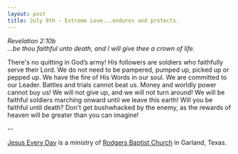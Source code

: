 ```yaml
---
layout: post
title: July 9th - Extreme Love...endures and protects.
---
```


_Revelation 2:10b  
...be thou faithful unto death, and I will give thee a crown of
life._

There's no quitting in God&rsquo;s army! His followers are soldiers
who faithfully serve their Lord. We do not need to be pampered, pumped
up, picked up or pepped up. We have the fire of His Words in our soul.
We are committed to our Leader. Battles and trials cannot beat us.
Money and worldly power cannot buy us! We will not give up, and we
will not turn around! We will be faithful soldiers marching onward
until we leave this earth! Will you be faithful until death? Don't
get bushwhacked by the enemy, as the rewards of heaven will be
greater than you can imagine!

 --

<a href=http://jesuseveryday.net>Jesus Every Day</a> is a ministry of <a href=http://rodgersbaptist.net>Rodgers Baptist Church</a> in Garland, Texas.
